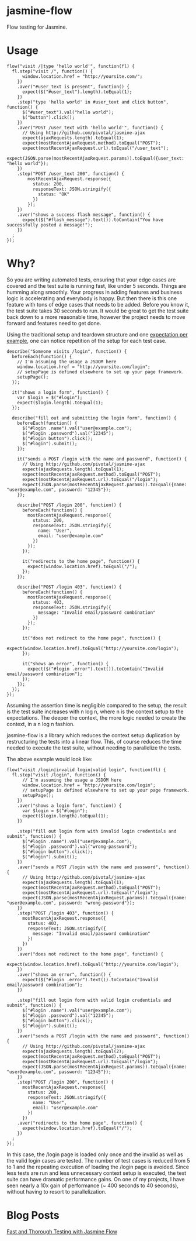jasmine-flow
===============

Flow testing for Jasmine.

# Usage

    flow("visit /|type 'hello world'", function(fl) {
      fl.step("visit /", function() {
          window.location.href = "http://yoursite.com/";
        })
        .aver("#user_text is present", function() {
          expect($("#user_text").length).toEqual(1);
        })
        .step("type 'hello world' in #user_text and click button", function() {
          $("#user_text").val("hello world");
          $("button").click();
        })
        .aver("POST /user_text with 'hello world'", function() {
          // Using http://github.com/pivotal/jasmine-ajax
          expect(ajaxRequests.length).toEqual(1);
          expect(mostRecentAjaxRequest.method).toEqual("POST");
          expect(mostRecentAjaxRequest.url).toEqual("/user_text");
          expect(JSON.parse(mostRecentAjaxRequest.params)).toEqual({user_text: "hello world"});
        })
        .step("POST /user_text 200", function() {
            mostRecentAjaxRequest.response({
              status: 200,
              responseText: JSON.stringify({
                status: "OK"
              })
            });
        })
        .aver("shows a success flash message", function() {
          expect($("#flash_message").text()).toContain("You have successfully posted a message!");
        })
      ;
    });

# Why?

So you are writing automated tests, ensuring that your edge cases are covered and the test suite is running fast, like under 5 seconds. Things are humming along smoothly. Your progress in adding features and business logic is accelerating and everybody is happy. But then there is this one feature with tons of edge cases that needs to be added. Before you know it, the test suite takes 30 seconds to run. It would be great to get the test suite back down to a more reasonable time, however the project needs to move forward and features need to get done.

Using the traditional setup and teardown structure and one [expectation per example](http://techblog.daveastels.com/2006/08/27/one-expectation-per-example-a-remake-of-one-assertion-per-test/), one can notice repetition of the setup for each test case.

    describe("Someone visits /login", function() {
      beforeEach(function() {
        // I'm assuming the usage a JSDOM here
        window.location.href = "http://yoursite.com/login";
        // setupPage is defined elsewhere to set up your page framework.
        setupPage();
      });

      it("shows a login form", function() {
        var $login = $("#login");
        expect($login.length).toEqual(1);
      });

      describe("fill out and submitting the login form", function() {
        beforeEach(function() {
          $("#login .name").val("user@example.com");
          $("#login .password").val("12345");
          $("#login button").click();
          $("#login").submit();
        });

        it("sends a POST /login with the name and password", function() {
          // Using http://github.com/pivotal/jasmine-ajax
          expect(ajaxRequests.length).toEqual(1);
          expect(mostRecentAjaxRequest.method).toEqual("POST");
          expect(mostRecentAjaxRequest.url).toEqual("/login");
          expect(JSON.parse(mostRecentAjaxRequest.params)).toEqual({name: "user@example.com", password: "12345"});
        });

        describe("POST /login 200", function() {
          beforeEach(function() {
            mostRecentAjaxRequest.response({
              status: 200,
              responseText: JSON.stringify({
                name: "User",
                email: "user@example.com"
              })
            });
          });

          it("redirects to the home page", function() {
            expect(window.location.href).toEqual("/");
          });
        });

        describe("POST /login 403", function() {
          beforeEach(function() {
            mostRecentAjaxRequest.response({
              status: 403,
              responseText: JSON.stringify({
                message: "Invalid email/password combination"
              })
            });
          });

          it("does not redirect to the home page", function() {
            expect(window.location.href).toEqual("http://yoursite.com/login");
          });

          it("shows an error", function() {
            expect($("#login .error").text()).toContain("Invalid email/password combination");
          });
        });
      });
    });

Assuming the assertion time is negligible compared to the setup, the result is the test suite increases with n log n, where n is the context setup to the expectations. The deeper the context, the more logic needed to create the context, in a n log n fashion.

jasmine-flow is a library which reduces the context setup duplication by restructuring the tests into a linear flow. This, of course reduces the time needed to execute the test suite, without needing to parallelize the tests.

The above example would look like:

    flow("visit /login|invalid login|valid login", function(fl) {
      fl.step("visit /login", function() {
          // I'm assuming the usage a JSDOM here
          window.location.href = "http://yoursite.com/login";
          // setupPage is defined elsewhere to set up your page framework.
          setupPage();
        })
        .aver("shows a login form", function() {
          var $login = $("#login");
          expect($login.length).toEqual(1);
        })

        .step("fill out login form with invalid login credentials and submit", function() {
          $("#login .name").val("user@example.com");
          $("#login .password").val("wrong-password");
          $("#login button").click();
          $("#login").submit();
        })
        .aver("sends a POST /login with the name and password", function() {
          // Using http://github.com/pivotal/jasmine-ajax
          expect(ajaxRequests.length).toEqual(1);
          expect(mostRecentAjaxRequest.method).toEqual("POST");
          expect(mostRecentAjaxRequest.url).toEqual("/login");
          expect(JSON.parse(mostRecentAjaxRequest.params)).toEqual({name: "user@example.com", password: "wrong-password"});
        })
        .step("POST /login 403", function() {
          mostRecentAjaxRequest.response({
            status: 403,
            responseText: JSON.stringify({
              message: "Invalid email/password combination"
            })
          })
        })
        .aver("does not redirect to the home page", function() {
          expect(window.location.href).toEqual("http://yoursite.com/login");
        })
        .aver("shows an error", function() {
          expect($("#login .error").text()).toContain("Invalid email/password combination");
        })

        .step("fill out login form with valid login credentials and submit", function() {
          $("#login .name").val("user@example.com");
          $("#login .password").val("12345");
          $("#login button").click();
          $("#login").submit();
        })
        .aver("sends a POST /login with the name and password", function() {
          // Using http://github.com/pivotal/jasmine-ajax
          expect(ajaxRequests.length).toEqual(2);
          expect(mostRecentAjaxRequest.method).toEqual("POST");
          expect(mostRecentAjaxRequest.url).toEqual("/login");
          expect(JSON.parse(mostRecentAjaxRequest.params)).toEqual({name: "user@example.com", password: "12345"});
        })
        .step("POST /login 200", function() {
          mostRecentAjaxRequest.response({
            status: 200,
            responseText: JSON.stringify({
              name: "User",
              email: "user@example.com"
            })
          })
        .aver("redirects to the home page", function() {
          expect(window.location.href).toEqual("/");
        })
      ;
    });

In this case, the /login page is loaded only once and the invalid as well as the valid login cases are tested. The number of test cases is reduced from 5 to 1 and the repeating execution of loading the /login page is avoided. Since less tests are run and less unnecessary context setup is executed, the test suite can have dramatic performance gains. On one of my projects, I have seen nearly a 10x gain of performance (~ 400 seconds to 40 seconds), without having to resort to parallelization.

# Blog Posts

[Fast and Thorough Testing with Jasmine Flow](http://briantakita.com/articles/fast-and-thorough-testing-with-jasmine-flow/)
